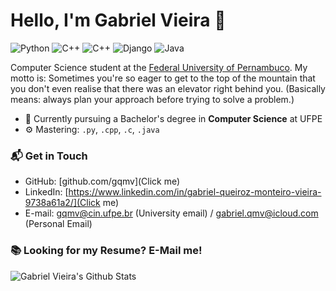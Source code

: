 # Hello, I'm Gabriel Vieira 👋

![Python](https://img.shields.io/badge/Python-Advanced-black)
![C++](https://img.shields.io/badge/C++-Intermediate-orange)
![C++](https://img.shields.io/badge/C-Intermediate-orange)
![Django](https://img.shields.io/badge/Django-Begginer-green)
![Java](https://img.shields.io/badge/Java-begginer-green)


Computer Science student at the [Federal University of Pernambuco](https://portal.cin.ufpe.br/).
My motto is: Sometimes you're so eager to get to the top of the mountain that you don't even realise that there was an elevator right behind you. (Basically means: always plan your approach before trying to solve a problem.)

- 🔭 Currently pursuing a Bachelor's degree in **Computer Science** at UFPE
- ⚙️ Mastering: `.py`, `.cpp`, `.c`, `.java`

### 📬 Get in Touch

- GitHub: [github.com/gqmv](Click me)
- LinkedIn: [https://www.linkedin.com/in/gabriel-queiroz-monteiro-vieira-9738a61a2/](Click me)
- E-mail: gqmv@cin.ufpe.br (University email) / gabriel.qmv@icloud.com (Personal Email)

### 📚 Looking for my Resume? E-Mail me!

![Gabriel Vieira's Github Stats](https://github-readme-stats.vercel.app/api?username=gqmv&show_icons=true&hide_border=true)
